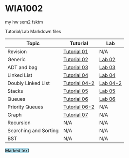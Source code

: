 # WIA1002

my hw sem2 fsktm

Tutorial/Lab Markdown files

| Topic                 | Tutorial                                   | Lab                              |
|-----------------------|--------------------------------------------|----------------------------------|
| Revision              | [Tutorial 01](src/week2/Tutorial01.md)     | N/A                              |
| Generic               | [Tutorial 02](src/week3/Tutorial02.md)     | [Lab 02](src/week3/Lab02.md)     |
| ADT and bag           | [Tutorial 03](src/week4/Tutorial03.md)     | [Lab 03](src/week4/Lab03.md)     |
| Linked List           | [Tutorial 04](src/week5/Tutorial04.md)     | [Lab 04](src/week5/Lab04.md)     |
| Doubly Linked List    | [Tutorial 04-2](src/week5/Tutorial04-2.md) | [Lab 04-2](src/week5/Lab04-2.md) |
| Stacks                | [Tutorial 05](src/week6/Tutorial05.md)     | [Lab 05](src/week6/Lab05.md)     |
| Queues                | [Tutorial 06](src/week7/Tutorial06.md)     | [Lab 06](src/week7/Lab06.md)     |
| Priority Queues       | [Tutorial 06-2](src/week7/Tutorial06-2.md) | N/A                              |
| Graph                 | [Tutorial 07](src/week8/Tutorial7.md)      | N/A                              |
| Recursion             | N/A                                        | N/A                              |
| Searching and Sorting | N/A                                        | N/A                              |
| BST                   | N/A                                        | N/A                              |

<mark style="background-color: lightblue">Marked text</mark>


